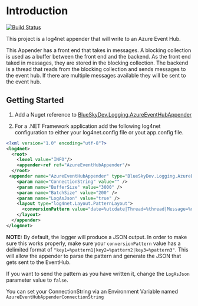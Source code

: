# Introduction

[![Build Status](https://dev.azure.com/mckechney/Azure%20EventHub%20Appender/_apis/build/status/mmckechney.AzureEventHubAppender?branchName=master)](https://dev.azure.com/mckechney/Azure%20EventHub%20Appender/_build/latest?definitionId=21&branchName=master)

This project is a log4net appender that will write to an Azure Event Hub.  

This Appender has a front end that takes in messages. A blocking collection is used as a buffer between the front end
and the backend.  As the front end taked in messages, they are stored in the blocking collection.  The backend is a thread
that reads from the blocking collection and sends messages to the event hub.  If there are multiple messages available they
will be sent to the event hub.

## Getting Started

1. Add a Nuget reference to [BlueSkyDev.Logging.AzureEventHubAppender](https://www.nuget.org/packages/BlueSkyDev.Logging.AzureEventHubAppender/)

2. For a .NET Framework application add the following log4net configuration to either your log4net.config file or yout app.config file.

```XML
<?xml version="1.0" encoding="utf-8"?>
<log4net>
  <root>
    <level value="INFO"/>
    <appender-ref ref="AzureEventHubAppender"/>
  </root>
 <appender name="AzureEventHubAppender" type="BlueSkyDev.Logging.AzureEventHubAppender, BlueSkyDev.Logging.AzureEventHubAppender">
    <param name="ConnectionString" value="" />
    <param name="BufferSize" value="3000" />
    <param name="BatchSize" value="200" />
    <param name="LogAsJson" value="true" />
    <layout type="log4net.Layout.PatternLayout">
      <conversionPattern value="date=%utcdate|Thread=%thread|Message=%message|Level=%level|Logger=%logger" />
    </layout>
  </appender>
</log4net>
```

**NOTE:** By default, the logger will produce a JSON output. In order to make sure this works properly, make sure your `conversionPattern` 
value has a delimited format of `"key1=%pattern1|key2=%pattern2|key3=%pattern3"`. This will allow the appender to parse the pattern and generate the JSON that gets sent to the EventHub.

If you want to send the pattern as you have written it, change the `LogAsJson` parameter value to `false`.


You can set your ConnectionString via an Environment Variable named `AzureEventHubAppenderConnectionString`
